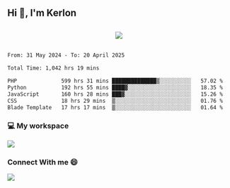 ## Hi 👋, I'm Kerlon

<p align="center" style="margin: 30px;">
 
 <img src="https://skillicons.dev/icons?i=html,css,bootstrap,js,nodejs,jquery,python,flask,php,mysql,lua,sqlite,firebase">


</p>
<!--START_SECTION:waka-->

```txt
From: 31 May 2024 - To: 20 April 2025

Total Time: 1,042 hrs 19 mins

PHP              599 hrs 31 mins ██████████████▒░░░░░░░░░░   57.02 %
Python           192 hrs 55 mins ████▓░░░░░░░░░░░░░░░░░░░░   18.35 %
JavaScript       160 hrs 28 mins ███▓░░░░░░░░░░░░░░░░░░░░░   15.26 %
CSS              18 hrs 29 mins  ▒░░░░░░░░░░░░░░░░░░░░░░░░   01.76 %
Blade Template   17 hrs 17 mins  ▒░░░░░░░░░░░░░░░░░░░░░░░░   01.64 %
```

<!--END_SECTION:waka-->


<p align="center">
 <h3>💻 My workspace</h3>
    <img src="https://skillicons.dev/icons?i=mint" />
</p>

<p align="center">
 <h3>Connect With me 😄</h3> 
    <a href="https://www.linkedin.com/in/kerlon-fernandes"><img src="https://skillicons.dev/icons?i=linkedin" />
  </a>
</p>



